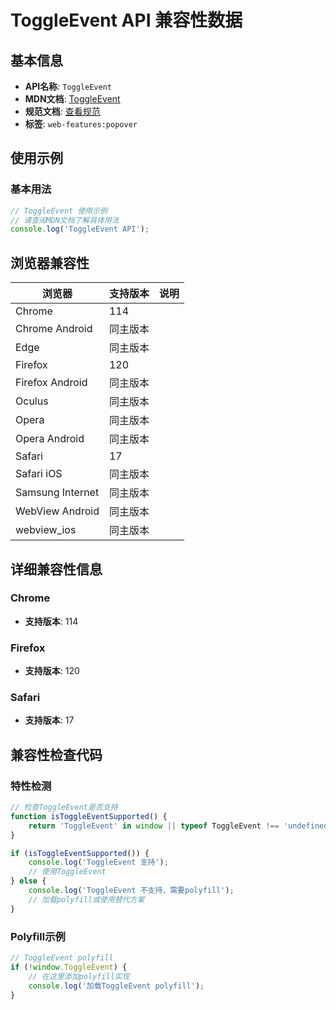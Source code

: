 # ToggleEvent API 兼容性数据

## 基本信息

- **API名称**: `ToggleEvent`
- **MDN文档**: [ToggleEvent](https://developer.mozilla.org/docs/Web/API/ToggleEvent)
- **规范文档**: [查看规范](https://html.spec.whatwg.org/multipage/interaction.html#toggleevent)
- **标签**: `web-features:popover`

## 使用示例

### 基本用法

```javascript
// ToggleEvent 使用示例
// 请查阅MDN文档了解具体用法
console.log('ToggleEvent API');
```

## 浏览器兼容性

| 浏览器 | 支持版本 | 说明 |
|--------|----------|------|
| Chrome | 114 |  |
| Chrome Android | 同主版本 |  |
| Edge | 同主版本 |  |
| Firefox | 120 |  |
| Firefox Android | 同主版本 |  |
| Oculus | 同主版本 |  |
| Opera | 同主版本 |  |
| Opera Android | 同主版本 |  |
| Safari | 17 |  |
| Safari iOS | 同主版本 |  |
| Samsung Internet | 同主版本 |  |
| WebView Android | 同主版本 |  |
| webview_ios | 同主版本 |  |

## 详细兼容性信息

### Chrome

- **支持版本**: 114

### Firefox

- **支持版本**: 120

### Safari

- **支持版本**: 17

## 兼容性检查代码

### 特性检测

```javascript
// 检查ToggleEvent是否支持
function isToggleEventSupported() {
    return 'ToggleEvent' in window || typeof ToggleEvent !== 'undefined';
}

if (isToggleEventSupported()) {
    console.log('ToggleEvent 支持');
    // 使用ToggleEvent
} else {
    console.log('ToggleEvent 不支持，需要polyfill');
    // 加载polyfill或使用替代方案
}
```

### Polyfill示例

```javascript
// ToggleEvent polyfill
if (!window.ToggleEvent) {
    // 在这里添加polyfill实现
    console.log('加载ToggleEvent polyfill');
}
```

